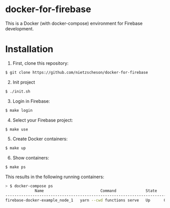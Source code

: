 docker-for-firebase
==============

This is a Docker (with docker-compose) environment for Firebase development.

# Installation

1. First, clone this repository:

```bash
$ git clone https://github.com/nietzscheson/docker-for-firebase
```

2. Init project
```bash
$ ./init.sh
```

3. Login in Firebase:
```bash
$ make login
```

4. Select your Firebase project:
```bash
$ make use
```

5. Create Docker containers:
```bash
$ make up
```

6. Show containers:
```bash
$ make ps
```
This results in the following running containers:

```bash
> $ docker-compose ps
             Name                         Command             State                                   Ports
--------------------------------------------------------------------------------------------------------------------------------------------
firebase-docker-example_node_1   yarn --cwd functions serve   Up      0.0.0.0:8010->8010/tcp, 0.0.0.0:9228->9228/tcp, 0.0.0.0:9229->9229/tcp
```